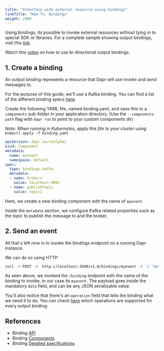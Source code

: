 ```yaml
---
title: "Interface with external resource using bindings"
linkTitle: "How-To: Bindings"
weight: 2000
---
```


Using bindings, its possible to invoke external resources without tying in to special SDK or libraries.
For a complete sample showing output bindings, visit this [link](https://github.com/dapr/quickstarts/tree/master/bindings).

Watch this [video](https://www.youtube.com/watch?v=ysklxm81MTs&feature=youtu.be&t=1960) on how to use bi-directional output bindings.


## 1. Create a binding

An output binding represents a resource that Dapr will use invoke and send messages to.

For the purpose of this guide, we'll use a Kafka binding. You can find a list of the different binding specs [here](../../concepts/bindings/README.md).

Create the following YAML file, named binding.yaml, and save this to a `components` sub-folder in your application directory.
(Use the `--components-path` flag with `dapr run` to point to your custom components dir)

*Note: When running in Kubernetes, apply this file to your cluster using `kubectl apply -f binding.yaml`*

```yaml
apiVersion: dapr.io/v1alpha1
kind: Component
metadata:
  name: myevent
  namespace: default
spec:
  type: bindings.kafka
  metadata:
  - name: brokers
    value: localhost:9092
  - name: publishTopic
    value: topic1
```

Here, we create a new binding component with the name of `myevent`.

Inside the `metadata` section, we configure Kafka related properties such as the topic to publish the message to and the broker.

## 2. Send an event

All that's left now is to invoke the bindings endpoint on a running Dapr instance.

We can do so using HTTP:

```bash
curl -X POST -H  http://localhost:3500/v1.0/bindings/myevent -d '{ "data": { "message": "Hi!" }, "operation": "create" }'
```

As seen above, we invoked the `/binding` endpoint with the name of the binding to invoke, in our case its `myevent`.
The payload goes inside the mandatory `data` field, and can be any JSON serializable value.

You'll also notice that there's an `operation` field that tells the binding what we need it to do.
You can check [here](../../reference/specs/bindings) which operations are supported for every output binding.


## References

* Binding [API](https://github.com/dapr/docs/blob/master/reference/api/bindings_api.md)
* Binding [Components](https://github.com/dapr/docs/tree/master/concepts/bindings)
* Binding [Detailed specifications](https://github.com/dapr/docs/tree/master/reference/specs/bindings) 
